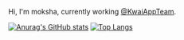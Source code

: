 Hi, I'm moksha, currently working [@KwaiAppTeam](https://github.com/KwaiAppTeam).

[![Anurag's GitHub stats](https://github-readme-stats.vercel.app/api?username=MITMOKSHA&theme=yeblu)](https://github.com/anuraghazra/github-readme-stats)
[![Top Langs](https://github-readme-stats.vercel.app/api/top-langs/?username=MITMOKSHA&hide=html,javascript,python,css&&layout=compact)](https://github.com/anuraghazra/github-readme-stats)
